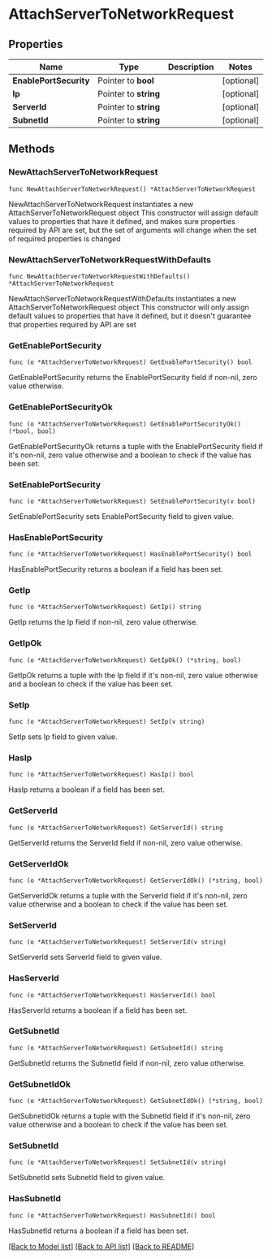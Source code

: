 # AttachServerToNetworkRequest

## Properties

Name | Type | Description | Notes
------------ | ------------- | ------------- | -------------
**EnablePortSecurity** | Pointer to **bool** |  | [optional] 
**Ip** | Pointer to **string** |  | [optional] 
**ServerId** | Pointer to **string** |  | [optional] 
**SubnetId** | Pointer to **string** |  | [optional] 

## Methods

### NewAttachServerToNetworkRequest

`func NewAttachServerToNetworkRequest() *AttachServerToNetworkRequest`

NewAttachServerToNetworkRequest instantiates a new AttachServerToNetworkRequest object
This constructor will assign default values to properties that have it defined,
and makes sure properties required by API are set, but the set of arguments
will change when the set of required properties is changed

### NewAttachServerToNetworkRequestWithDefaults

`func NewAttachServerToNetworkRequestWithDefaults() *AttachServerToNetworkRequest`

NewAttachServerToNetworkRequestWithDefaults instantiates a new AttachServerToNetworkRequest object
This constructor will only assign default values to properties that have it defined,
but it doesn't guarantee that properties required by API are set

### GetEnablePortSecurity

`func (o *AttachServerToNetworkRequest) GetEnablePortSecurity() bool`

GetEnablePortSecurity returns the EnablePortSecurity field if non-nil, zero value otherwise.

### GetEnablePortSecurityOk

`func (o *AttachServerToNetworkRequest) GetEnablePortSecurityOk() (*bool, bool)`

GetEnablePortSecurityOk returns a tuple with the EnablePortSecurity field if it's non-nil, zero value otherwise
and a boolean to check if the value has been set.

### SetEnablePortSecurity

`func (o *AttachServerToNetworkRequest) SetEnablePortSecurity(v bool)`

SetEnablePortSecurity sets EnablePortSecurity field to given value.

### HasEnablePortSecurity

`func (o *AttachServerToNetworkRequest) HasEnablePortSecurity() bool`

HasEnablePortSecurity returns a boolean if a field has been set.

### GetIp

`func (o *AttachServerToNetworkRequest) GetIp() string`

GetIp returns the Ip field if non-nil, zero value otherwise.

### GetIpOk

`func (o *AttachServerToNetworkRequest) GetIpOk() (*string, bool)`

GetIpOk returns a tuple with the Ip field if it's non-nil, zero value otherwise
and a boolean to check if the value has been set.

### SetIp

`func (o *AttachServerToNetworkRequest) SetIp(v string)`

SetIp sets Ip field to given value.

### HasIp

`func (o *AttachServerToNetworkRequest) HasIp() bool`

HasIp returns a boolean if a field has been set.

### GetServerId

`func (o *AttachServerToNetworkRequest) GetServerId() string`

GetServerId returns the ServerId field if non-nil, zero value otherwise.

### GetServerIdOk

`func (o *AttachServerToNetworkRequest) GetServerIdOk() (*string, bool)`

GetServerIdOk returns a tuple with the ServerId field if it's non-nil, zero value otherwise
and a boolean to check if the value has been set.

### SetServerId

`func (o *AttachServerToNetworkRequest) SetServerId(v string)`

SetServerId sets ServerId field to given value.

### HasServerId

`func (o *AttachServerToNetworkRequest) HasServerId() bool`

HasServerId returns a boolean if a field has been set.

### GetSubnetId

`func (o *AttachServerToNetworkRequest) GetSubnetId() string`

GetSubnetId returns the SubnetId field if non-nil, zero value otherwise.

### GetSubnetIdOk

`func (o *AttachServerToNetworkRequest) GetSubnetIdOk() (*string, bool)`

GetSubnetIdOk returns a tuple with the SubnetId field if it's non-nil, zero value otherwise
and a boolean to check if the value has been set.

### SetSubnetId

`func (o *AttachServerToNetworkRequest) SetSubnetId(v string)`

SetSubnetId sets SubnetId field to given value.

### HasSubnetId

`func (o *AttachServerToNetworkRequest) HasSubnetId() bool`

HasSubnetId returns a boolean if a field has been set.


[[Back to Model list]](../README.md#documentation-for-models) [[Back to API list]](../README.md#documentation-for-api-endpoints) [[Back to README]](../README.md)


